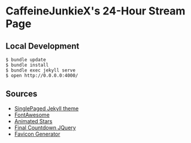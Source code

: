 # CaffeineJunkieX's 24-Hour Stream Page

## Local Development

```
$ bundle update
$ bundle install
$ bundle exec jekyll serve
$ open http://0.0.0.0:4000/
```

## Sources

 - [SinglePaged Jekyll theme](https://github.com/t413/SinglePaged)
 - [FontAwesome](https://fontawesome.com/)
 - [Animated Stars](https://hakim.se)
 - [Final Countdown JQuery](http://hilios.github.io/jQuery.countdown/)
 - [Favicon Generator](https://favicon.io/)